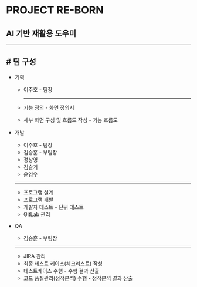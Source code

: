 # PROJECT RE-BORN

## AI 기반 재활용 도우미

-------------------------



## # 팀 구성

* 기획

  * 이주호 - 팀장

    ------------------------------

  * 기능 정의 - 화면 정의서

  * 세부 화면 구성 및 흐름도 작성 - 기능 흐름도

* 개발

  * 이주호 - 팀장
  * 김승훈 - 부팀장
  * 정상영
  * 김슬기
  * 윤영우

  ----------------------------

  * 프로그램 설계
  * 프로그램 개발
  * 개발자 테스트 - 단위 테스트
  * GitLab 관리

* QA

  * 김승훈 - 부팀장

  -------------------

  * JIRA 관리
  * 최종 테스트 케이스(체크리스트) 작성
  * 테스트케이스 수행 - 수행 결과 산출
  * 코드 품질관리(정적분석) 수행 - 정적분석 결과 산출

